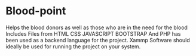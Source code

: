 # Blood-point
Helps the blood donors as well as those who are in the need for the blood
Includes Files from HTML CSS JAVASCRIPT BOOTSTRAP And PHP has been used as a backend language for the project.
Xammp Software should ideally be used for running the project on your system.
